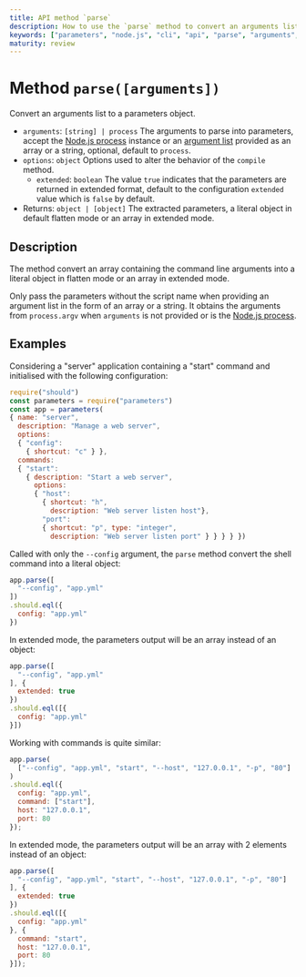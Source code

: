 ```yaml
---
title: API method `parse`
description: How to use the `parse` method to convert an arguments list to a parameters object.
keywords: ["parameters", "node.js", "cli", "api", "parse", "arguments", "argv", "array"]
maturity: review
---
```


# Method `parse([arguments])`

Convert an arguments list to a parameters object.

* `arguments`: `[string] | process` The arguments to parse into parameters, accept the [Node.js process](https://nodejs.org/api/process.html) instance or an [argument list](https://nodejs.org/api/process.html#process_process_argv) provided as an array or a string, optional, default to `process`.
* `options`: `object` Options used to alter the behavior of the `compile` method.
  * `extended`: `boolean` The value `true` indicates that the parameters are returned in extended format, default to the configuration `extended` value which is `false` by default.
* Returns: `object | [object]` The extracted parameters, a literal object in default flatten mode or an array in extended mode.

## Description

The method convert an array containing the command line arguments into a literal object in flatten mode or an array in extended mode.

Only pass the parameters without the script name when providing an argument list in the form of an array or a string. It obtains the arguments from `process.argv` when `arguments` is not provided or is the [Node.js process](https://nodejs.org/api/process.html).

## Examples

Considering a "server" application containing a "start" command and initialised with the following configuration:

```js
require("should")
const parameters = require("parameters")
const app = parameters(
{ name: "server",
  description: "Manage a web server",
  options:
  { "config":
    { shortcut: "c" } },
  commands:
  { "start":
    { description: "Start a web server",
      options:
      { "host":
        { shortcut: "h",
          description: "Web server listen host"},
        "port":
        { shortcut: "p", type: "integer",
          description: "Web server listen port" } } } } })
```

Called with only the `--config` argument, the `parse` method convert the shell command into a literal object:

```js
app.parse([
  "--config", "app.yml"
])
.should.eql({
  config: "app.yml"
})
```

In extended mode, the parameters output will be an array instead of an object:

```js
app.parse([
  "--config", "app.yml"
], {
  extended: true
})
.should.eql([{
  config: "app.yml"
}])
```

Working with commands is quite similar:

```javascript
app.parse(
  ["--config", "app.yml", "start", "--host", "127.0.0.1", "-p", "80"]
)
.should.eql({
  config: "app.yml",
  command: ["start"],
  host: "127.0.0.1",
  port: 80
});
```

In extended mode, the parameters output will be an array with 2 elements instead of an object:

```javascript
app.parse([
  "--config", "app.yml", "start", "--host", "127.0.0.1", "-p", "80"]
], {
  extended: true
})
.should.eql([{
  config: "app.yml"
}, {
  command: "start",
  host: "127.0.0.1",
  port: 80
}]);
```
